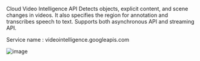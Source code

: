 Cloud Video Intelligence API
Detects objects, explicit content, and scene changes in videos. It also specifies the region for annotation and transcribes speech to text. Supports both asynchronous API and streaming API.

Service name : videointelligence.googleapis.com

![image](https://github.com/rameshjoshi/ml-model-google-videointelligence-api/assets/7277702/e3c24c5a-1f4b-464f-960e-2f9d91332172)
